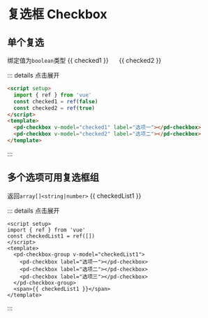 # 复选框 Checkbox

## 单个复选

绑定值为`boolean`类型
<pd-checkbox v-model="checked1" label="选项一"></pd-checkbox>
<pd-checkbox v-model="checked2" label="选项二"></pd-checkbox>
<span>{{ checked1 }}</span>
<span style="margin-left:20px;">{{ checked2 }}</span>

::: details 点击展开

```html
<script setup>
  import { ref } from 'vue'
  const checked1 = ref(false)
  const checked2 = ref(true)
</script>
<template>
  <pd-checkbox v-model="checked1" label="选项一"></pd-checkbox>
  <pd-checkbox v-model="checked2" label="选项二"></pd-checkbox>
</template>
```

:::

## 多个选项可用复选框组

返回`array[]<string|number>`
<pd-checkbox-group v-model="checkedList1">
<pd-checkbox label="选项一"></pd-checkbox>
<pd-checkbox label="选项二"></pd-checkbox>
<pd-checkbox label="选项三"></pd-checkbox>
</pd-checkbox-group>
<span>{{ checkedList1 }}</span>

::: details 点击展开

```vue
<script setup>
import { ref } from 'vue'
const checkedList1 = ref([])
</script>
<template>
  <pd-checkbox-group v-model="checkedList1">
    <pd-checkbox label="选项一"></pd-checkbox>
    <pd-checkbox label="选项二"></pd-checkbox>
    <pd-checkbox label="选项三"></pd-checkbox>
  </pd-checkbox-group>
  <span>{{ checkedList1 }}</span>
</template>
```

:::

<script setup>
import { ref } from 'vue'
const checked1 = ref(false)
const checked2 = ref(true)
const checkedList1 = ref([])
</script>
